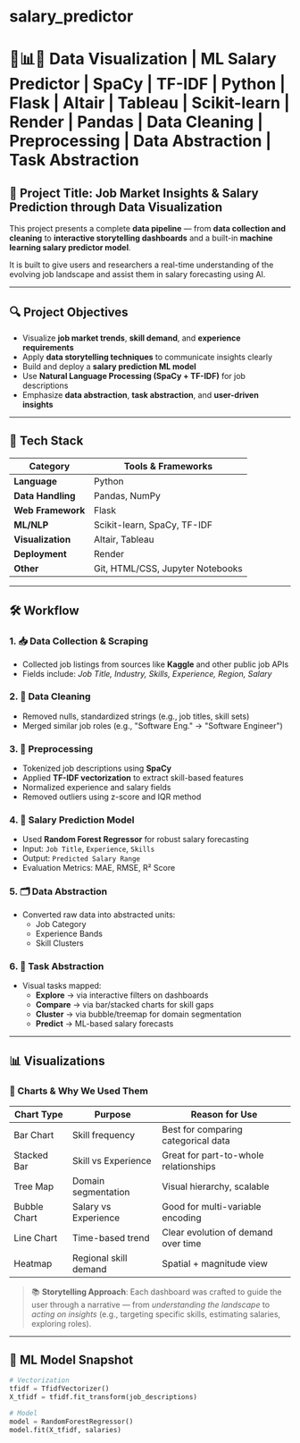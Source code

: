 # salary_predictor
# 🧠📊💼 Data Visualization | ML Salary Predictor | SpaCy | TF-IDF | Python | Flask | Altair | Tableau | Scikit-learn | Render | Pandas | Data Cleaning | Preprocessing | Data Abstraction | Task Abstraction

## 📌 Project Title: **Job Market Insights & Salary Prediction through Data Visualization**

This project presents a complete **data pipeline** — from **data collection and cleaning** to **interactive storytelling dashboards** and a built-in **machine learning salary predictor model**.

It is built to give users and researchers a real-time understanding of the evolving job landscape and assist them in salary forecasting using AI.

---

## 🔍 Project Objectives

- Visualize **job market trends**, **skill demand**, and **experience requirements**
- Apply **data storytelling techniques** to communicate insights clearly
- Build and deploy a **salary prediction ML model**
- Use **Natural Language Processing (SpaCy + TF-IDF)** for job descriptions
- Emphasize **data abstraction**, **task abstraction**, and **user-driven insights**

---

## 🧱 Tech Stack

| Category | Tools & Frameworks |
|---------|---------------------|
| **Language** | Python |
| **Data Handling** | Pandas, NumPy |
| **Web Framework** | Flask |
| **ML/NLP** | Scikit-learn, SpaCy, TF-IDF |
| **Visualization** | Altair, Tableau |
| **Deployment** | Render |
| **Other** | Git, HTML/CSS, Jupyter Notebooks |

---

## 🛠️ Workflow

### 1. 📥 **Data Collection & Scraping**
- Collected job listings from sources like **Kaggle** and other public job APIs
- Fields include: *Job Title, Industry, Skills, Experience, Region, Salary*

### 2. 🧹 **Data Cleaning**
- Removed nulls, standardized strings (e.g., job titles, skill sets)
- Merged similar job roles (e.g., "Software Eng." → "Software Engineer")

### 3. 🔎 **Preprocessing**
- Tokenized job descriptions using **SpaCy**
- Applied **TF-IDF vectorization** to extract skill-based features
- Normalized experience and salary fields
- Removed outliers using z-score and IQR method

### 4. 🧠 **Salary Prediction Model**
- Used **Random Forest Regressor** for robust salary forecasting
- Input: `Job Title`, `Experience`, `Skills`
- Output: `Predicted Salary Range`
- Evaluation Metrics: MAE, RMSE, R² Score

### 5. 🗂 **Data Abstraction**
- Converted raw data into abstracted units:
  - Job Category
  - Experience Bands
  - Skill Clusters

### 6. 🎯 **Task Abstraction**
- Visual tasks mapped:
  - **Explore** → via interactive filters on dashboards
  - **Compare** → via bar/stacked charts for skill gaps
  - **Cluster** → via bubble/treemap for domain segmentation
  - **Predict** → ML-based salary forecasts

---

## 📊 Visualizations

### 📌 Charts & Why We Used Them

| Chart Type | Purpose | Reason for Use |
|------------|---------|----------------|
| Bar Chart | Skill frequency | Best for comparing categorical data |
| Stacked Bar | Skill vs Experience | Great for part-to-whole relationships |
| Tree Map | Domain segmentation | Visual hierarchy, scalable |
| Bubble Chart | Salary vs Experience | Good for multi-variable encoding |
| Line Chart | Time-based trend | Clear evolution of demand over time |
| Heatmap | Regional skill demand | Spatial + magnitude view |

> 📚 **Storytelling Approach**: Each dashboard was crafted to guide the user through a narrative — from *understanding the landscape* to *acting on insights* (e.g., targeting specific skills, estimating salaries, exploring roles).

---

## 🔮 ML Model Snapshot

```python
# Vectorization
tfidf = TfidfVectorizer()
X_tfidf = tfidf.fit_transform(job_descriptions)

# Model
model = RandomForestRegressor()
model.fit(X_tfidf, salaries)
